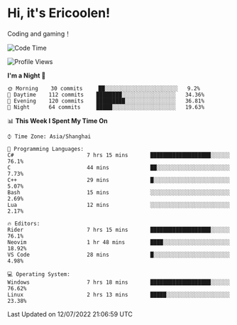 # Hi, it's Ericoolen!
Coding and gaming！

<!--START_SECTION:waka-->
![Code Time](http://img.shields.io/badge/Code%20Time-329%20hrs%2021%20mins-blue)

![Profile Views](http://img.shields.io/badge/Profile%20Views-3-blue)

**I'm a Night 🦉** 

```text
🌞 Morning    30 commits     ██░░░░░░░░░░░░░░░░░░░░░░░   9.2% 
🌆 Daytime    112 commits    ████████░░░░░░░░░░░░░░░░░   34.36% 
🌃 Evening    120 commits    █████████░░░░░░░░░░░░░░░░   36.81% 
🌙 Night      64 commits     █████░░░░░░░░░░░░░░░░░░░░   19.63%

```


📊 **This Week I Spent My Time On** 

```text
⌚︎ Time Zone: Asia/Shanghai

💬 Programming Languages: 
C#                       7 hrs 15 mins       ███████████████████░░░░░░   76.1% 
C                        44 mins             ██░░░░░░░░░░░░░░░░░░░░░░░   7.73% 
C++                      29 mins             █░░░░░░░░░░░░░░░░░░░░░░░░   5.07% 
Bash                     15 mins             ░░░░░░░░░░░░░░░░░░░░░░░░░   2.69% 
Lua                      12 mins             ░░░░░░░░░░░░░░░░░░░░░░░░░   2.17%

🔥 Editors: 
Rider                    7 hrs 15 mins       ███████████████████░░░░░░   76.1% 
Neovim                   1 hr 48 mins        ████░░░░░░░░░░░░░░░░░░░░░   18.92% 
VS Code                  28 mins             █░░░░░░░░░░░░░░░░░░░░░░░░   4.98%

💻 Operating System: 
Windows                  7 hrs 18 mins       ███████████████████░░░░░░   76.62% 
Linux                    2 hrs 13 mins       █████░░░░░░░░░░░░░░░░░░░░   23.38%

```


 Last Updated on 12/07/2022 21:06:59 UTC
<!--END_SECTION:waka-->

